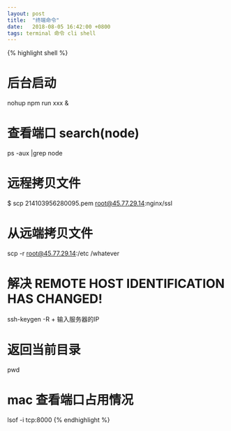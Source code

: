 ```yaml
---
layout: post
title:  "终端命令"
date:   2018-08-05 16:42:00 +0800
tags: terminal 命令 cli shell
---
```


{% highlight shell %}
# 后台启动
nohup npm run xxx  &
# 查看端口 search(node)
ps -aux |grep node  
# 远程拷贝文件
$ scp 214103956280095.pem root@45.77.29.14:nginx/ssl
# 从远端拷贝文件
scp -r root@45.77.29.14:/etc /whatever
# 解决 REMOTE HOST IDENTIFICATION HAS CHANGED!
ssh-keygen -R + 输入服务器的IP
# 返回当前目录
pwd
# mac 查看端口占用情况
lsof -i tcp:8000
{% endhighlight %}
